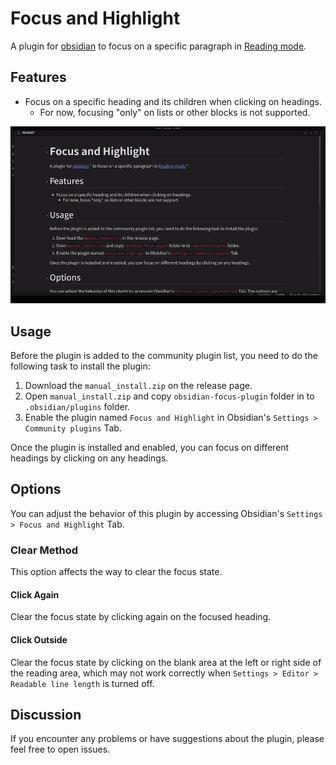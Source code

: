 # Focus and Highlight
A plugin for [obsidian](https://obsidian.md/) to focus on  a specific paragraph in [Reading mode](https://help.obsidian.md/How+to/Read+and+edit+modes).

## Features
- Focus on a specific heading and its children when clicking on headings.
	- For now, focusing "only" on lists or other blocks is not supported.

![](demo.gif)

## Usage
Before the plugin is added to the community plugin list, you need to do the following task to install the plugin:
1. Download the `manual_install.zip` on the release page.
2. Open `manual_install.zip` and copy `obsidian-focus-plugin` folder in to `.obsidian/plugins` folder.
3. Enable the plugin named `Focus and Highlight` in Obsidian's `Settings > Community plugins` Tab.

Once the plugin is installed and enabled, you can focus on different headings by clicking on any headings.

## Options
You can adjust the behavior of this plugin by accessing Obsidian's `Settings > Focus and Highlight` Tab.

### Clear Method
This option affects the way to clear the focus state.

#### Click Again
Clear the focus state by clicking again on the focused heading.

#### Click Outside
Clear the focus state by clicking on the blank area at the left or right side of the reading area, which may not work correctly when `Settings > Editor > Readable line length` is turned off.

## Discussion
If you encounter any problems or have suggestions about the plugin, please feel free to open issues.
